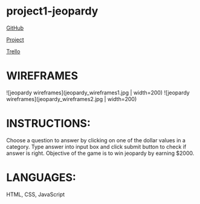 # project1-jeopardy

[GitHub](https://github.com/racheltezza/project1-jeopardy "My gitHub repo")

[Project](rezzaproject1jeopardy.netlify.com "My deployed site")

[Trello](https://trello.com/b/v0zdkZFO/sei22-project-1 "My Trello board")


# WIREFRAMES

![jeopardy wireframes](jeopardy_wireframes1.jpg | width=200)
![jeopardy wireframes](jeopardy_wireframes2.jpg | width=200)

# INSTRUCTIONS:
Choose a question to answer by clicking on one of the dollar values in a category. Type answer into input box and click submit button to check if answer is right. Objective of the game is to win jeopardy by earning $2000.

# LANGUAGES: 
HTML, CSS, JavaScript